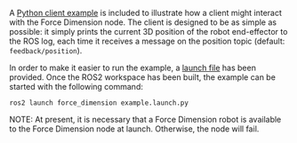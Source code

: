 
<!-- License

Copyright 2022 Neuromechatronics Lab, Carnegie Mellon University

Created by: a. whit. (nml@whit.contact)

This Source Code Form is subject to the terms of the Mozilla Public
License, v. 2.0. If a copy of the MPL was not distributed with this
file, You can obtain one at https://mozilla.org/MPL/2.0/.
-->


A [Python client example](../../scripts/run_example) is included to 
illustrate how a client might interact with the Force Dimension node. The 
client is designed to be as simple as possible: it simply prints the current 
3D position of the robot end-effector to the ROS log, each time it receives a 
message on the position topic (default: ``feedback/position``).

In order to make it easier to run the example, a 
[launch file](../../launch/example.launch.py) has been provided. Once the ROS2 
workspace has been built, the example can be started with the following 
command:

```ros2 launch force_dimension example.launch.py```

NOTE: At present, it is necessary that a Force Dimension robot is available to 
the Force Dimension node at launch. Otherwise, the node will fail.

